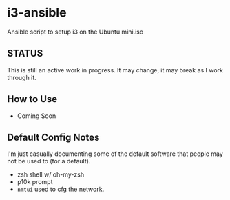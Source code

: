 # i3-ansible

Ansible script to setup i3 on the Ubuntu mini.iso

## STATUS

This is still an active work in progress. It may change, it may break as I work through it.

## How to Use

- Coming Soon

## Default Config Notes

I'm just casually documenting some of the default software that people may not be used to (for a default).

- zsh shell w/ oh-my-zsh
- p10k prompt
- `nmtui` used to cfg the network.
